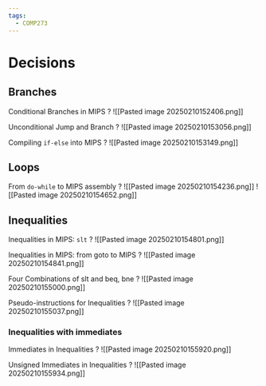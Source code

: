 ```yaml
---
tags:
  - COMP273
---
```

# Decisions

## Branches

Conditional Branches in MIPS
?
![[Pasted image 20250210152406.png]]
<!--SR:!2025-05-22,57,230-->

Unconditional Jump and Branch
?
![[Pasted image 20250210153056.png]]
<!--SR:!2025-04-29,47,250-->

Compiling `if-else` into MIPS
?
![[Pasted image 20250210153149.png]]
<!--SR:!2025-06-04,56,210-->

## Loops

From `do-while` to MIPS assembly
?
![[Pasted image 20250210154236.png]]
![[Pasted image 20250210154652.png]]
<!--SR:!2025-06-05,65,230-->

## Inequalities

Inequalities in MIPS: `slt`
?
![[Pasted image 20250210154801.png]]
<!--SR:!2025-05-02,49,250-->

Inequalities in MIPS: from goto to MIPS
?
![[Pasted image 20250210154841.png]]
<!--SR:!2025-05-15,51,230-->

Four Combinations of slt and beq, bne
?
![[Pasted image 20250210155000.png]]
<!--SR:!2025-05-12,50,230-->

Pseudo-instructions for Inequalities
?
![[Pasted image 20250210155037.png]]
<!--SR:!2025-06-15,70,230-->

### Inequalities with immediates

Immediates in Inequalities
?
![[Pasted image 20250210155920.png]]
<!--SR:!2025-05-10,55,250-->

Unsigned Immediates in Inequalities
?
![[Pasted image 20250210155934.png]]
<!--SR:!2025-05-10,54,250-->


